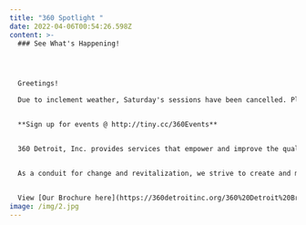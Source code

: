 ```yaml
---
title: "360 Spotlight "
date: 2022-04-06T00:54:26.598Z
content: >-
  ### See What's Happening!




  Greetings!

  Due to inclement weather, Saturday's sessions have been cancelled. Please be safe. Enjoy your weekend!


  **Sign up for events @ http://tiny.cc/360Events**


  360 Detroit, Inc. provides services that empower and improve the quality of life for individuals and families. We are dedicated to assisting people in becoming self-sufficient, anchored, stabilized and well-rounded community members.


  As a conduit for change and revitalization, we strive to create and maintain viable, safe communities within Detroit


  View [Our Brochure here](https://360detroitinc.org/360%20Detroit%20Brochure.pdf)!
image: /img/2.jpg
---
```

